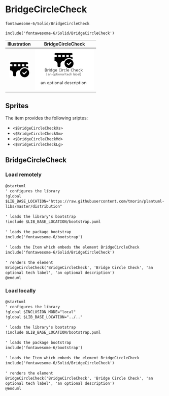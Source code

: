 # BridgeCircleCheck


```text
fontawesome-6/Solid/BridgeCircleCheck
```

```text
include('fontawesome-6/Solid/BridgeCircleCheck')
```



| Illustration | BridgeCircleCheck |
| :---: | :---: |
| ![illustration for Illustration](../../fontawesome-6/Solid/BridgeCircleCheck.png) | ![illustration for BridgeCircleCheck](../../fontawesome-6/Solid/BridgeCircleCheck.Local.png) |



## Sprites
The item provides the following sriptes:

- `<$BridgeCircleCheckXs>`
- `<$BridgeCircleCheckSm>`
- `<$BridgeCircleCheckMd>`
- `<$BridgeCircleCheckLg>`





## BridgeCircleCheck

### Load remotely
```plantuml
@startuml
' configures the library
!global $LIB_BASE_LOCATION="https://raw.githubusercontent.com/tmorin/plantuml-libs/master/distribution"

' loads the library's bootstrap
!include $LIB_BASE_LOCATION/bootstrap.puml

' loads the package bootstrap
include('fontawesome-6/bootstrap')

' loads the Item which embeds the element BridgeCircleCheck
include('fontawesome-6/Solid/BridgeCircleCheck')

' renders the element
BridgeCircleCheck('BridgeCircleCheck', 'Bridge Circle Check', 'an optional tech label', 'an optional description')
@enduml
```

### Load locally
```plantuml
@startuml
' configures the library
!global $INCLUSION_MODE="local"
!global $LIB_BASE_LOCATION="../.."

' loads the library's bootstrap
!include $LIB_BASE_LOCATION/bootstrap.puml

' loads the package bootstrap
include('fontawesome-6/bootstrap')

' loads the Item which embeds the element BridgeCircleCheck
include('fontawesome-6/Solid/BridgeCircleCheck')

' renders the element
BridgeCircleCheck('BridgeCircleCheck', 'Bridge Circle Check', 'an optional tech label', 'an optional description')
@enduml
```

